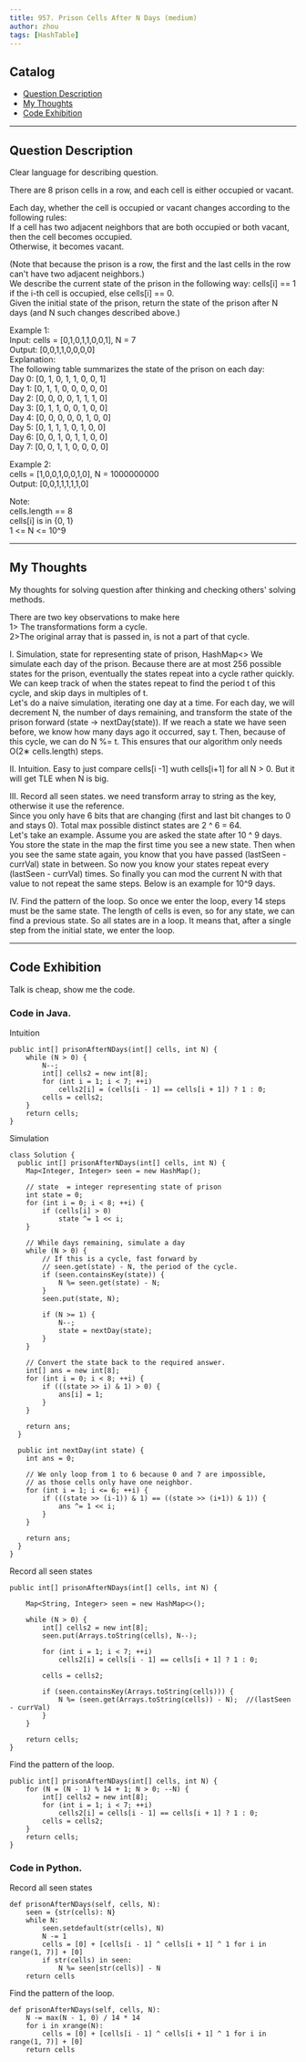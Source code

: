 ```yaml
---
title: 957. Prison Cells After N Days (medium)                  
author: zhou      
tags: [HashTable]          
---
```


       

## Catalog  
+ [Question Description](#partI)
+ [My Thoughts](#partII)
+ [Code Exhibition](#partIII)

----------------------------------

## Question Description
Clear language for describing question.    

There are 8 prison cells in a row, and each cell is either occupied or vacant.      

Each day, whether the cell is occupied or vacant changes according to the following rules:     
If a cell has two adjacent neighbors that are both occupied or both vacant, then the cell becomes occupied.    
Otherwise, it becomes vacant.     

(Note that because the prison is a row, the first and the last cells in the row can't have two adjacent neighbors.)     
We describe the current state of the prison in the following way: cells[i] == 1 if the i-th cell is occupied, else cells[i] == 0.     
Given the initial state of the prison, return the state of the prison after N days (and N such changes described above.)      

Example 1:     
Input: cells = [0,1,0,1,1,0,0,1], N = 7    
Output: [0,0,1,1,0,0,0,0]   
Explanation:     
The following table summarizes the state of the prison on each day:   
Day 0: [0, 1, 0, 1, 1, 0, 0, 1]    
Day 1: [0, 1, 1, 0, 0, 0, 0, 0]   
Day 2: [0, 0, 0, 0, 1, 1, 1, 0]   
Day 3: [0, 1, 1, 0, 0, 1, 0, 0]   
Day 4: [0, 0, 0, 0, 0, 1, 0, 0]   
Day 5: [0, 1, 1, 1, 0, 1, 0, 0]    
Day 6: [0, 0, 1, 0, 1, 1, 0, 0]    
Day 7: [0, 0, 1, 1, 0, 0, 0, 0]    

Example 2:    
cells = [1,0,0,1,0,0,1,0], N = 1000000000    
Output: [0,0,1,1,1,1,1,0]      

Note:     
cells.length == 8    
cells[i] is in {0, 1}    
1 <= N <= 10^9      



----------------------------------

## My Thoughts
My thoughts for solving question after thinking and checking others' solving methods.        

There are two key observations to make here      
1> The transformations form a cycle.     
2>The original array that is passed in, is not a part of that cycle.    

I. Simulation, state for representing state of prison, HashMap<>
We simulate each day of the prison. Because there are at most 256 possible states for the prison, eventually the states repeat into a cycle rather quickly. We can keep track of when the states repeat to find the period t of this cycle, and skip days in multiples of t.   
Let's do a naive simulation, iterating one day at a time. For each day, we will decrement N, the number of days remaining, and transform the state of the prison forward (state -> nextDay(state)). If we reach a state we have seen before, we know how many days ago it occurred, say t. Then, because of this cycle, we can do N %= t. This ensures that our algorithm only needs O(2∗ cells.length) steps.            

II. Intuition. Easy to just compare cells[i -1] wuth cells[i+1] for all N > 0. But it will get TLE when N is big.     

III. Record all seen states. we need transform array to string as the key, otherwise it use the reference.     
Since you only have 6 bits that are changing (first and last bit changes to 0 and stays 0). Total max possible distinct states are 2 ^ 6 = 64.      
Let's take an example. Assume you are asked the state after 10 ^ 9 days.     
You store the state in the map the first time you see a new state. Then when you see the same state again, you know that you have passed (lastSeen - currVal) state in between. So now you know your states repeat every (lastSeen - currVal) times. So finally you can mod the current N with that value to not repeat the same steps. Below is an example for 10^9 days.      

IV. Find the pattern of the loop. 
So once we enter the loop, every 14 steps must be the same state. The length of cells is even, so for any state, we can find a previous state. So all states are in a loop. It means that, after a single step from the initial state, we enter the loop.        



----------------------------------

## Code Exhibition
Talk is cheap, show me the code.    
### Code in Java.        
Intuition    

    public int[] prisonAfterNDays(int[] cells, int N) {
        while (N > 0) {
            N--;
            int[] cells2 = new int[8];
            for (int i = 1; i < 7; ++i)
                cells2[i] = (cells[i - 1] == cells[i + 1]) ? 1 : 0;
            cells = cells2;
        }
        return cells;
    }



Simulation     

    class Solution {
      public int[] prisonAfterNDays(int[] cells, int N) {
        Map<Integer, Integer> seen = new HashMap();

        // state  = integer representing state of prison
        int state = 0;
        for (int i = 0; i < 8; ++i) {
            if (cells[i] > 0)
                state ^= 1 << i;
        }

        // While days remaining, simulate a day
        while (N > 0) {
            // If this is a cycle, fast forward by
            // seen.get(state) - N, the period of the cycle.
            if (seen.containsKey(state)) {
                N %= seen.get(state) - N;
            }
            seen.put(state, N);

            if (N >= 1) {
                N--;
                state = nextDay(state);
            }
        }

        // Convert the state back to the required answer.
        int[] ans = new int[8];
        for (int i = 0; i < 8; ++i) {
            if (((state >> i) & 1) > 0) {
                ans[i] = 1;
            }
        }

        return ans;
      }

      public int nextDay(int state) {
        int ans = 0;

        // We only loop from 1 to 6 because 0 and 7 are impossible,
        // as those cells only have one neighbor.
        for (int i = 1; i <= 6; ++i) {
            if (((state >> (i-1)) & 1) == ((state >> (i+1)) & 1)) {
                ans ^= 1 << i;
            }
        }

        return ans;
      }
    }



Record all seen states       

    public int[] prisonAfterNDays(int[] cells, int N) {
        
        Map<String, Integer> seen = new HashMap<>();
        
        while (N > 0) {
            int[] cells2 = new int[8];
            seen.put(Arrays.toString(cells), N--);
            
            for (int i = 1; i < 7; ++i)
                cells2[i] = cells[i - 1] == cells[i + 1] ? 1 : 0;
            
            cells = cells2;
            
            if (seen.containsKey(Arrays.toString(cells))) {
                N %= (seen.get(Arrays.toString(cells)) - N);  //(lastSeen - currVal) 
            }
        }
        
        return cells;
    }


Find the pattern of the loop.        

    public int[] prisonAfterNDays(int[] cells, int N) {
        for (N = (N - 1) % 14 + 1; N > 0; --N) {
            int[] cells2 = new int[8];
            for (int i = 1; i < 7; ++i)
                cells2[i] = cells[i - 1] == cells[i + 1] ? 1 : 0;
            cells = cells2;
        }
        return cells;
    }



### Code in Python.   
Record all seen states       

    def prisonAfterNDays(self, cells, N):
        seen = {str(cells): N}
        while N:
            seen.setdefault(str(cells), N)
            N -= 1
            cells = [0] + [cells[i - 1] ^ cells[i + 1] ^ 1 for i in range(1, 7)] + [0]
            if str(cells) in seen:
                N %= seen[str(cells)] - N
        return cells

Find the pattern of the loop.     

    def prisonAfterNDays(self, cells, N):
        N -= max(N - 1, 0) / 14 * 14
        for i in xrange(N):
            cells = [0] + [cells[i - 1] ^ cells[i + 1] ^ 1 for i in range(1, 7)] + [0]
        return cells


